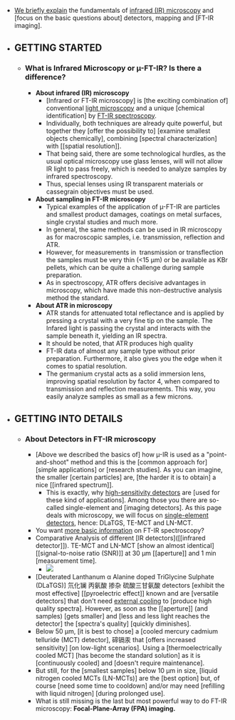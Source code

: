 - [We briefly explain](https://www.bruker.com/en/products-and-solutions/infrared-and-raman/ft-ir-microscopes/what-is-ft-ir-microscopy.html) the fundamentals of [infrared (IR) microscopy](((mOqr7WGPC))) and [focus on the basic questions about] detectors, mapping and [FT-IR imaging].
- ## GETTING STARTED
    - ### What is Infrared Microscopy or µ-FT-IR? Is there a difference?
        - **About infrared (IR) microscopy**
            - [Infrared or FT-IR microscopy] is [the exciting combination of] conventional [light microscopy](((solSAYLoO))) and a unique [chemical identification] by [FT-IR spectroscopy](((bvYzKKB0i))).
            - Individually, both techniques are already quite powerful, but together they [offer the possibility to] [examine smallest objects chemically], combining [spectral characterization] with [[spatial resolution]].
            - That being said, there are some technological hurdles, as the usual optical microscopy use glass lenses, will will not allow IR light to pass freely, which is needed to analyze samples by infrared spectroscopy.
            - Thus, special lenses using IR transparent materials or cassegrain objectives must be used.
        - **About sampling in FT-IR microscopy**
            - Typical examples of the application of µ-FT-IR are particles and smallest product damages, coatings on metal surfaces, single crystal studies and much more.
            - In general, the same methods can be used in IR microscopy as for macroscopic samples, i.e. transmission, reflection and ATR.
            - However, for measurements in  transmission or transflection the samples must be very thin (<15 µm) or be available as KBr pellets, which can be quite a challenge during sample preparation.
            - As in spectroscopy, ATR offers decisive advantages in microscopy, which have made this non-destructive analysis method the standard.
        - **About ATR in microscopy**
            - ATR stands for attenuated total reflectance and is applied by pressing a crystal with a very fine tip on the sample. The Infared light is passing the crystal and interacts with the sample beneath it, yielding an IR spectra.
            - It should be noted, that ATR produces high quality
            - FT-IR data of almost any sample type without prior preparation. Furthermore, it also gives you the edge when it comes to spatial resolution.
            - The germanium crystal acts as a solid immersion lens, improving spatial resolution by factor 4, when compared to transmission and reflection measurements. This way, you easily analyze samples as small as a few microns.
- ## GETTING INTO DETAILS
    - ### About Detectors in FT-IR microscopy
        - [Above we described the basics of] how µ-IR is used as a "point-and-shoot" method and this is the [common approach for] [simple applications] or [research studies]. As you can imagine, the smaller [certain particles] are, [the harder it is to obtain] a nice [[infrared spectrum]].
            - This is exactly, why [high-sensitivity detectors](((wEJ6032PL))) are [used for these kind of applications]. Among those you there are so-called single-element and [imaging detectors]. As this page deals with microscopy, we will focus on [single-element detectors](((ksDtfjXch))), hence: DLaTGS, TE-MCT and LN-MCT.
        - You want [more basic information](https://www.bruker.com/en/products-and-solutions/infrared-and-raman/ft-nir-spectrometers/what-is-ft-nir-spectroscopy.html) on FT-IR spectroscopy?
        - Comparative Analysis of different [IR detectors]([[infrared detector]]). TE-MCT and LN-MCT [show an almost identical] [[signal-to-noise ratio (SNR)]] at 30 µm [[aperture]] and 1 min [measurement time].
            - ![](https://www.bruker.com/en/products-and-solutions/infrared-and-raman/ft-ir-microscopes/what-is-ft-ir-microscopy/_jcr_content/root/sections/section/sectionpar/textimage_copy_copy/image.coreimg.82.1920.png/1600697685238/ftir-microscopy-basics-detector-comparison-mct-dtgs-temct.png)
        - [Deuterated Lanthanum α Alanine doped TriGlycine Sulphate (DLaTGS)] 氘化镧 丙氨酸 掺杂 硫酸三甘氨酸 detectors [exhibit the most effective] [[pyroelectric effect]] known and are [versatile detectors] that don't need [external cooling](((yDtYTzWID))) to [produce high quality spectra]. However, as soon as the [[aperture]] (and samples) [gets smaller] and [less and less light reaches the detector] the [spectra's quality] [quickly diminishes].
        - Below 50 µm, [it is best to chose] a [cooled mercury cadmium telluride (MCT) detector], 碲镉汞 that [offers increased sensitivity] [on low-light scenarios]. Using a [thermoelectrically cooled MCT] [has become the standard solution] as it is [continuously cooled] and [doesn't require maintenance].
        - But still, for the [smallest samples] below 10 µm in size, [liquid nitrogen cooled MCTs (LN-MCTs)] are the [best option] but, of course [need some time to cooldown] and/or may need [refilling with liquid nitrogen] [during prolonged use]. 
        - What is still missing is the last but most powerful way to do FT-IR microscopy:
**Focal-Plane-Array (FPA) imaging.**
